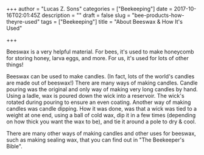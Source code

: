 +++
author = "Lucas Z. Sons"
categories = ["Beekeeping"]
date = 2017-10-16T02:01:45Z
description = ""
draft = false
slug = "bee-products-how-theyre-used"
tags = ["Beekeeping"]
title = "About Beeswax & How It's Used"

+++

Beeswax is a very helpful material. For bees, it's used to make honeycomb for storing honey, larva eggs, and more. For us, it's used for lots of other things!

Beeswax can be used to make candles. (In fact, lots of the world's candles are made out of beeswax!) There are many ways of making candles. Candle pouring was the original and only way of making very long candles by hand. Using a ladle, wax is poured down the wick into a reservoir. The wick's rotated during pouring to ensure an even coating. Another way of making candles was candle dipping. How it was done, was that a wick was tied to a weight at one end, using a ball of cold wax, dip it in a few times (depending on how thick you want the wax to be), and tie it around a pole to dry & cool. 

There are many other ways of making candles and other uses for beeswax, such as making sealing wax, that you can find out in "The Beekeeper's Bible".

